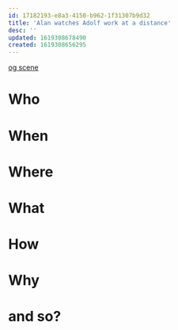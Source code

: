 ```yaml
---
id: 17182193-e8a3-4150-b962-1f31307b9d32
title: 'Alan watches Adolf work at a distance'
desc: ''
updated: 1619308678490
created: 1619308656295
---
```

[og scene](https://github.com/9ae/ace/blob/master/chapters/04.md#convo-about-edgar-wanting-civil-war)

# Who

# When

# Where

# What

# How

# Why

# and so?
